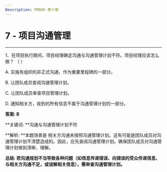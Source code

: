 ```yaml
---
Description: PMBOK 第十章
---
```


# 7 - 项目沟通管理

---

1、在项目执行期间，项目经理确定沟通与沟通管理计划不符。项目经理应该怎么做？ （   ）

A. 实施有组织的非正式沟通，作为重要里程碑的一部分。

B. 让团队成员查阅沟通管理计划。

C. 让团队成员审查项目管理计划。

D. 通知相关方，收到的所有信息不属于沟通管理计划的一部分。

**答案:  B**

**关键词:  **沟通与沟通管理计划不符

**解析: **本题场景是 相关方沟通未按照沟通管理计划。这有可能是团队成员对沟通管理计划不清楚造成的。因此，应先查阅沟通管理计划。确保团队成员对沟通管理计划做到清晰、理解。

**总结: 若沟通规划不当导致各种问题（如信息传递错误、向错误的受众传递信息、与相关方沟通不足，或误解相关信息），需审查沟通管理计划。**

